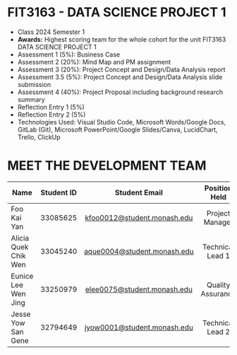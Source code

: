 # FIT3163 - DATA SCIENCE PROJECT 1
- Class 2024 Semester 1
- **Awards:** Highest scoring team for the whole cohort for the unit FIT3163 DATA SCIENCE PROJECT 1
- Assessment 1 (5%): Business Case
- Assessment 2 (20%): Mind Map and PM assignment
- Assessment 3 (20%): Project Concept and Design/Data Analysis report
- Assessment 3.5 (5%): Project Concept and Design/Data Analysis slide submission
- Assessment 4 (40%): Project Proposal including background research summary
- Reflection Entry 1 (5%)
- Reflection Entry 2 (5%)
- Technologies Used: Visual Studio Code, Microsoft Words/Google Docs, GitLab (Git), Microsoft PowerPoint/Google Slides/Canva, LucidChart, Trello, ClickUp

# MEET THE DEVELOPMENT TEAM
| Name                     | Student ID | Student Email               | Position Held     |
| ------------------------ |:----------:| :--------------------------:| :----------------:|
| Foo Kai Yan              | 33085625   | kfoo0012@student.monash.edu | Project Manager   |
| Alicia Quek Chik Wen     | 33045240   | aque0004@student.monash.edu | Technical Lead 1  |
| Eunice Lee Wen Jing      | 33250979   | elee0075@student.monash.edu | Quality Assurance |
| Jesse Yow San Gene       | 32794649   | jyow0001@student.monash.edu | Technical Lead 2  |